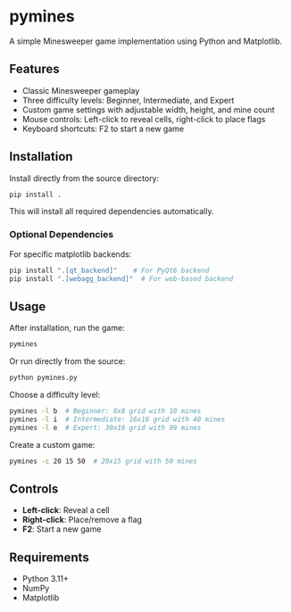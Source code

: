 # pymines

A simple Minesweeper game implementation using Python and Matplotlib.

## Features

- Classic Minesweeper gameplay
- Three difficulty levels: Beginner, Intermediate, and Expert
- Custom game settings with adjustable width, height, and mine count
- Mouse controls: Left-click to reveal cells, right-click to place flags
- Keyboard shortcuts: F2 to start a new game

## Installation

Install directly from the source directory:

```bash
pip install .
```

This will install all required dependencies automatically.

### Optional Dependencies

For specific matplotlib backends:

```bash
pip install ".[qt_backend]"    # For PyQt6 backend
pip install ".[webagg_backend]"  # For web-based backend
```

## Usage

After installation, run the game:

```bash
pymines
```

Or run directly from the source:

```bash
python pymines.py
```

Choose a difficulty level:

```bash
pymines -l b  # Beginner: 8x8 grid with 10 mines
pymines -l i  # Intermediate: 16x16 grid with 40 mines
pymines -l e  # Expert: 30x16 grid with 99 mines
```

Create a custom game:

```bash
pymines -c 20 15 50  # 20x15 grid with 50 mines
```

## Controls

- **Left-click**: Reveal a cell
- **Right-click**: Place/remove a flag
- **F2**: Start a new game

## Requirements

- Python 3.11+
- NumPy
- Matplotlib
